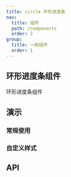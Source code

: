 ```yaml
---
title: circle 环形进度条
nav:
  title: 组件
  path: /components
  order: 2
group:
  title: 一般组件
  order: 1
---
```


## 环形进度条组件

环形进度条组件

## 演示

### 常规使用

<code src="../demo/circle/demo1.tsx"></code>

### 自定义样式

<code src="../demo/circle/demo2.tsx"></code>

## API

<API id="Circle"></API>
